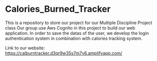 # Calories_Burned_Tracker
This is a repository to store our project for our Multiple Discipline Project class 
Our group use Aws Cognito in this project to build our web application.
In order to save the datas of the user, we develop the login authentication system in combination with calories tracking system.

Link to our website: https://calburntracker.d3qr9w35s7m7v6.amplifyapp.com/
